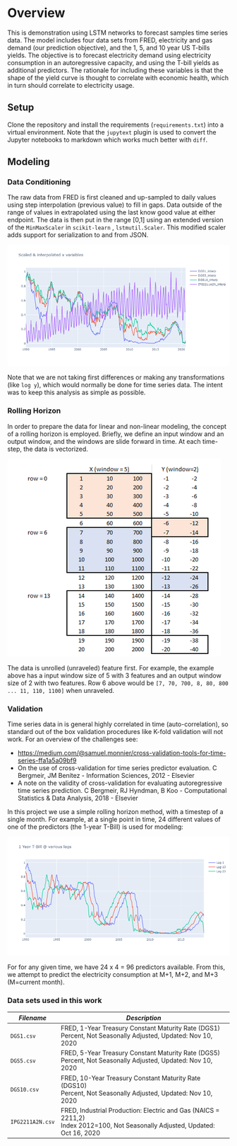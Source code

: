 # Overview

This is demonstration using LSTM networks to forecast samples time series data. The model includes four data sets from FRED, electricity and gas demand (our prediction objective), and the 1, 5, and 10 year US T-bills yields. The objective is to forecast electricity demand using electricity consumption in an autoregressive capacity, and using the T-bill yields as additional predictors. The rationale for including these variables is that the shape of the yield curve is thought to correlate with economic health, which in turn should correlate to electricity usage.

## Setup

Clone the repository and install the requirements (`requirements.txt`) into a virtual environment. Note that the `jupytext` plugin is used to convert the Jupyter notebooks to markdown which works much better with `diff`.

## Modeling

### Data Conditioning

The raw data from FRED is first cleaned and up-sampled to daily values using step interpolation (previous value) to fill in gaps. Data outside of the range of values in extrapolated using the last know good value at either endpoint. The data is then put in the range [0,1] using an extended version of the `MinMaxScaler` in `scikit-learn` , `lstmutil.Scaler`. This modified scaler adds support for serialization to and from JSON.

![conditioned data](./images/scaled_x_vars.png)

Note that we are not taking first differences or making any transformations (like `log y`), which would normally be done for time series data. The intent was to keep this analysis as simple as possible.

### Rolling Horizon

In order to prepare the data for linear and non-linear modeling, the concept of a rolling horizon is employed. Briefly, we define an input window and an output window, and the windows are slide forward in time. At each time-step, the data is vectorized.

![Rolling Hoizron](./images/rolling_horizon.png)

The data is unrolled (unraveled) feature first. For example, the example above has a input window size of 5 with 3 features and an output window size of 2 with two features. Row 6 above would be `[7, 70, 700, 8, 80, 800 ... 11, 110, 1100]` when unraveled.

### Validation

Time series data in is general highly correlated in time (auto-correlation), so standard out of the box validation procedures like K-fold validation will not work. For an overview of the challenges see:

- https://medium.com/@samuel.monnier/cross-validation-tools-for-time-series-ffa1a5a09bf9
- On the use of cross-validation for time series predictor evaluation. C Bergmeir, JM Benítez - Information Sciences, 2012 - Elsevier
- A note on the validity of cross-validation for evaluating autoregressive time series prediction. C Bergmeir, RJ Hyndman, B Koo - Computational Statistics & Data Analysis, 2018 - Elsevier

In this project we use a simple rolling horizon method, with a timestep of a single month. For example, at a single point in time, 24 different values of one of the predictors (the 1-year T-Bill) is used for modeling:

![Image of series lag](./images/lag_example.png)

For for any given time, we have 24 x 4 = 96 predictors available. From this, we attempt to predict the electricity consumption at M+1, M+2, and M+3 (M=current month).

### Data sets used in this work

| *Filename*       | *Description*                                           |
| ---------------- | ------------------------------------------------------- |
| `DGS1.csv`       | FRED, 1-Year Treasury Constant Maturity Rate (DGS1)<br>Percent, Not Seasonally Adjusted, Updated: Nov 10, 2020                   |
| `DGS5.csv`       | FRED, 5-Year Treasury Constant Maturity Rate (DGS5)<br>Percent, Not Seasonally Adjusted, Updated: Nov 10, 2020                   |
| `DGS10.csv`      | FRED, 10-Year Treasury Constant Maturity Rate (DGS10)<br>Percent, Not Seasonally Adjusted, Updated: Nov 10, 2020                 |
| `IPG2211A2N.csv` | FRED, Industrial Production: Electric and Gas (NAICS = 2211,2)<br>Index 2012=100, Not Seasonally Adjusted, Updated: Oct 16, 2020 |
